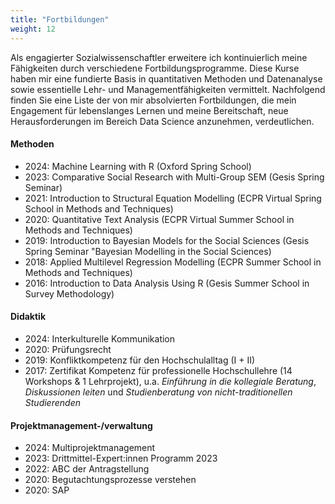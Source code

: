 ```yaml
---
title: "Fortbildungen"
weight: 12
---
```


Als engagierter Sozialwissenschaftler erweitere ich kontinuierlich meine Fähigkeiten durch verschiedene Fortbildungsprogramme. Diese Kurse haben mir eine fundierte Basis in quantitativen Methoden und Datenanalyse sowie essentielle Lehr- und Managementfähigkeiten vermittelt. Nachfolgend finden Sie eine Liste der von mir absolvierten Fortbildungen, die mein Engagement für lebenslanges Lernen und meine Bereitschaft, neue Herausforderungen im Bereich Data Science anzunehmen, verdeutlichen.

#### Methoden
- 2024: Machine Learning with R (Oxford Spring School)
- 2023: Comparative Social Research with Multi-Group SEM (Gesis Spring Seminar)
- 2021: Introduction to Structural Equation Modelling (ECPR Virtual Spring School in Methods and Techniques)
- 2020: Quantitative Text Analysis (ECPR Virtual Summer School in Methods and Techniques) 
- 2019: Introduction to Bayesian Models for the Social Sciences (Gesis Spring Seminar "Bayesian Modelling in the Social Sciences)
- 2018: Applied Multilevel Regression Modelling (ECPR Summer School in Methods and Techniques)
- 2016: Introduction to Data Analysis Using R (Gesis Summer School in Survey Methodology)

#### Didaktik
- 2024: Interkulturelle Kommunikation
- 2020: Prüfungsrecht
- 2019: Konfliktkompetenz für den Hochschulalltag (I + II)
- 2017: Zertifikat Kompetenz für professionelle Hochschullehre (14 Workshops & 1 Lehrprojekt), u.a. *Einführung in die kollegiale Beratung*, *Diskussionen leiten* und *Studienberatung von nicht-traditionellen Studierenden*

#### Projektmanagement-/verwaltung
- 2024: Multiprojektmanagement
- 2023: Drittmittel-Expert:innen Programm 2023
- 2022: ABC der Antragstellung
- 2020: Begutachtungsprozesse verstehen
- 2020: SAP 
